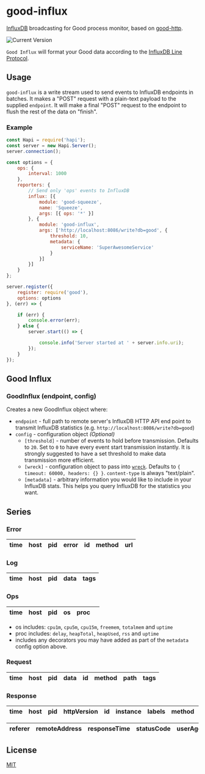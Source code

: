 # good-influx

[InfluxDB](https://docs.influxdata.com/) broadcasting for Good process monitor, based on [good-http](https://github.com/hapijs/good-http).

![Current Version](https://img.shields.io/npm/v/good-influx.svg)

`Good Influx` will format your Good data according to the [InfluxDB Line Protocol](https://docs.influxdata.com/influxdb/v1.1/write_protocols/line_protocol_tutorial/).

## Usage

`good-influx` is a write stream used to send events to InfluxDB endpoints in batches. It makes a "POST" request with a plain-text payload to the supplied `endpoint`. It will make a final "POST" request to the endpoint to flush the rest of the data on "finish".

### Example

```javascript
const Hapi = require('hapi');
const server = new Hapi.Server();
server.connection();

const options = {
	ops: {
	    interval: 1000
	},
    reporters: {
    	// Send only 'ops' events to InfluxDB
        influx: [{
            module: 'good-squeeze',
            name: 'Squeeze',
            args: [{ ops: '*' }]
        }, {
            module: 'good-influx',
            args: ['http://localhost:8086/write?db=good', {
                threshold: 10,
                metadata: {
                    serviceName: 'SuperAwesomeService'
                }
        	}]
        }]
    }
};

server.register({
    register: require('good'),
    options: options
}, (err) => {

    if (err) {
        console.error(err);
    } else {
        server.start(() => {

            console.info('Server started at ' + server.info.uri);
        });
    }
});
```


## Good Influx
### GoodInflux (endpoint, config)

Creates a new GoodInflux object where:

- `endpoint` - full path to remote server's InfluxDB HTTP API end point to transmit InfluxDB statistics (e.g. `http://localhost:8086/write?db=good`)
- `config` - configuration object *(Optional)*
	- `[threshold]` - number of events to hold before transmission. Defaults to `20`. Set to `0` to have every event start transmission instantly. It is strongly suggested to have a set threshold to make data transmission more efficient.
  - `[wreck]` - configuration object to pass into [`wreck`](https://github.com/hapijs/wreck#advanced). Defaults to `{ timeout: 60000, headers: {} }`. `content-type` is always "text/plain".
  - `[metadata]` - arbitrary information you would like to include in your InfluxDB stats.  This helps you query InfluxDB for the statistics you want.

## Series

### Error

time | host | pid | error | id | method | url
-----|------|-----|-------|----|--------|----

### Log

time | host | pid | data | tags
-----|------|-----|------|-----

### Ops

time | host | pid | os | proc | <metadata>
-----|------|-----|----|------|-----------

- os includes: `cpu1m`, `cpu5m`, `cpu15m`, `freemem`, `totalmem` and `uptime`
- proc includes: `delay`, `heapTotal`, `heapUsed`, `rss` and `uptime`
- <metadata> includes any decorators you may have added as part of the `metadata` config option above.

### Request

time | host | pid | data | id | method | path | tags
-----|------|-----|------|----|--------|------|-----

### Response

time | host | pid | httpVersion | id | instance | labels | method | path | query |
-----|------|-----|-------------|----|----------|--------|--------|------|-------|

referer | remoteAddress | responseTime | statusCode | userAgent
---------|---------------|--------------|------------|----------

## License

[MIT](LICENSE.txt)
